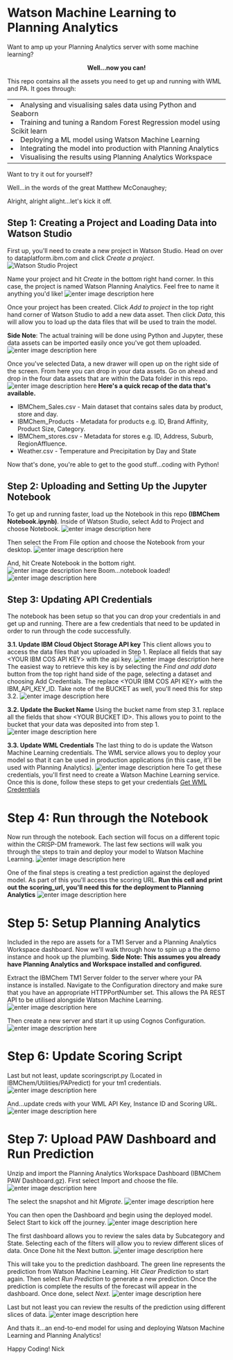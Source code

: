 # Watson Machine Learning to Planning Analytics
Want to amp up your Planning Analytics server with some machine learning?

<center><b>Well...now you can!</b></center>

This repo contains all the assets you need to get up and running with WML and PA. It goes through:
<center>
<table>
<td>
<li>Analysing and visualising sales data using Python and Seaborn</li>
<li>Training and tuning a Random Forest Regression model using Scikit learn</li>
<li>Deploying a ML model using Watson Machine Learning</li>
<li>Integrating the model into production with Planning Analytics</li>
<li>Visualising the results using Planning Analytics Workspace</li>
</td>
</table>
</center>

Want to try it out for yourself?

Well...in the words of the great Matthew McConaughey;

Alright, alright alight...let's kick it off.

## Step 1: Creating a Project and Loading Data into Watson Studio
First up, you'll need to create a new project in Watson Studio. Head on over to dataplatform.ibm.com and click <i>Create a project</i>. 
![Watson Studio Project](https://i.imgur.com/BK0NasE.png)

Name your project and hit <i>Create</i> in the bottom right hand corner. In this case, the project is named Watson Planning Analytics. Feel free to name it anything you'd like!
![enter image description here](https://i.imgur.com/GGThgmQ.png)

Once your project has been created. Click <i>Add to project</i> in the top right hand corner of Watson Studio to add a new data asset. Then click <i>Data</i>, this will allow you to load up the data files that will be used to train the model. 

<b>Side Note</b>: The actual training will be done using Python and Jupyter, these data assets can be imported easily once you've got them uploaded.
![enter image description here](https://i.imgur.com/M13LS2Q.png)

Once you've selected Data, a new drawer will open up on the right side of the screen. From here you can drop in your data assets. Go on ahead and drop in the four data assets that are within the Data folder in this repo. 
![enter image description here](https://i.imgur.com/Y9qgpLu.png)
<b>Here's a quick recap of the data that's available. </b>
<ul>
<li>IBMChem_Sales.csv - Main dataset that contains sales data by product, store and day.</li>
<li>IBMChem_Products - Metadata for products e.g. ID, Brand Affinity, Product Size, Category.</li>
<li>IBMChem_stores.csv - Metadata for stores e.g. ID, Address, Suburb, RegionAffluence.</li>
<li>Weather.csv - Temperature and Precipitation by Day and State</li>
</ul>
Now that's done, you're able to get to the good stuff...coding with Python!

## Step 2: Uploading and Setting Up the Jupyter Notebook
To get up and running faster, load up the Notebook in this repo <b>(IBMChem Notebook.ipynb)</b>. Inside of Watson Studio, select Add to Project and choose Notebook. 
![enter image description here](https://i.imgur.com/mF9AEBA.png)

Then select the From File option and choose the Notebook from your desktop. 
![enter image description here](https://i.imgur.com/D92ja47.png)

And, hit Create Notebook in the bottom right.
![enter image description here](https://i.imgur.com/86fgjYt.png)
Boom...notebook loaded!
![enter image description here](https://i.imgur.com/ZzSrzdj.png)

## Step 3: Updating API Credentials
The notebook has been setup so that you can drop your credentials in and get up and running. There are a few credentials that need to be updated in order to run through the code successfully. 

<b>3.1. Update IBM Cloud Object Storage API key</b>
This client allows you to access the data files that you uploaded in Step 1. Replace all fields that say \<YOUR IBM COS API KEY> with the api key. 
![enter image description here](https://i.imgur.com/fXNMQs4.png)
The easiest way to retrieve this key is by selecting the <i>Find and add data</i> button from the top right hand side of the page, selecting a dataset and choosing Add Credentials. The replace \<YOUR IBM COS API KEY> with the IBM_API_KEY_ID.  Take note of the BUCKET as well, you'll need this for step 3.2. 
![enter image description here](https://i.imgur.com/HEF70k6.png)

<b>3.2. Update the Bucket Name</b> 
Using the bucket name from step 3.1. replace all the fields that show \<YOUR BUCKET ID>. This allows you to point to the bucket that your data was deposited into from step 1. 
![enter image description here](https://i.imgur.com/FcgCBRR.png)

<b>3.3. Update WML Credentials</b>
The last thing to do is update the Watson Machine Learning credentials. The WML service allows you to deploy your model so that it can be used in production applications (in this case, it'll be used with Planning Analytics). 
![enter image description here](https://i.imgur.com/ARPqlNN.png)
To get these credentials, you'll first need to create a Watson Machine Learning service. Once this is done, follow these steps to get your credentials [Get WML Credentials](https://dataplatform.cloud.ibm.com/docs/content/wsj/analyze-data/ml-get-wml-credentials.html)

# Step 4: Run through the Notebook
Now run through the notebook. Each section will focus on a different topic within the CRISP-DM framework. The last few sections  will walk you through the steps to train and deploy your model to Watson Machine Learning.
![enter image description here](https://i.imgur.com/2mG9j5u.png)

One of the final steps is creating a test prediction against the deployed model. As part of this you'll access the scoring URL. <b>Run this cell and print out the scoring_url, you'll need this for the deployment to Planning Analytics</b>
![enter image description here](https://i.imgur.com/SIG6yg4.png)

# Step 5: Setup Planning Analytics
Included in the repo are assets for a TM1 Server and a Planning Analytics Workspace dashboard. Now we'll walk through how to spin up a the demo instance and hook up the plumbing.
<b>Side Note: This assumes you already have Planning Analytics and Workspace installed and configured.</b>

Extract the IBMChem TM1 Server folder to the server where your PA instance is installed. Navigate to the Configuration directory and make sure that you have an appropriate HTTPPortNumber set. This allows the PA REST API to be utilised alongside Watson Machine Learning.  
![enter image description here](https://i.imgur.com/UY9NcXc.png)

Then create a new server and start it up using Cognos Configuration.
![enter image description here](https://i.imgur.com/iCCDW0Y.png)

# Step 6: Update Scoring Script
Last but not least, update scoringscript.py (Located in IBMChem/Utilities/PAPredict) for your tm1 credentials. 
![enter image description here](https://i.imgur.com/kGt2Xzb.png)

And...update creds with your WML API Key, Instance ID and Scoring URL. 
![enter image description here](https://i.imgur.com/Zwa288a.png)

# Step 7: Upload PAW Dashboard and Run Prediction
Unzip and import the Planning Analytics Workspace Dashboard (IBMChem PAW Dashboard.gz). First select Import and choose the file.
![enter image description here](https://i.imgur.com/EE0qf9h.png)

The select the snapshot and hit <i>Migrate</i>. 
![enter image description here](https://i.imgur.com/Iv2fXoy.png)

You can then open the Dashboard and begin using the deployed model. Select Start to kick off the journey.
![enter image description here](https://i.imgur.com/iek58Zi.png)

The first dashboard allows you to review the sales data by Subcategory and State. Selecting each of the filters will allow you to review different slices of data. Once Done hit the Next button.
![enter image description here](https://i.imgur.com/4CSwE6Y.png)

This will take you to the prediction dashboard. The green line represents the prediction from Watson Machine Learning. Hit <i>Clear Prediction</i> to start again. Then select <i>Run Prediction</i> to generate a new prediction. Once the prediction is complete the results of the forecast will appear in the dashboard. Once done, select <i>Next</i>.
![enter image description here](https://i.imgur.com/khHn3HZ.png)

Last but not least you can review the results of the prediction using different slices of data. 
![enter image description here](https://i.imgur.com/vYyfPjC.png)

And thats it...an end-to-end model for using and deploying Watson Machine Learning and Planning Analytics! 

Happy Coding!
Nick